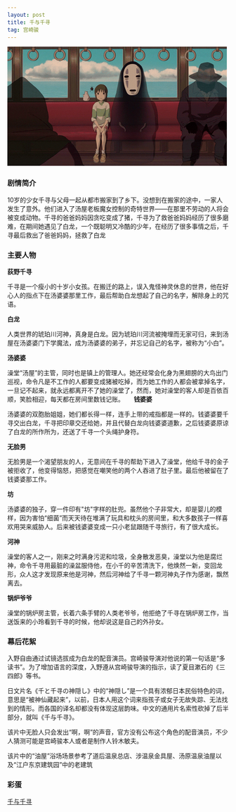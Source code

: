 ```yaml
---
layout: post
title: 千与千寻
tag: 宫崎骏
---
```

<img src="/images/posts/codeless/千寻.gif" height="271" width="500">

### 剧情简介

10岁的少女千寻与父母一起从都市搬家到了乡下。没想到在搬家的途中，一家人发生了意外。他们进入了汤屋老板魔女控制的奇特世界——在那里不劳动的人将会被变成动物。千寻的爸爸妈妈因贪吃变成了猪，千寻为了救爸爸妈妈经历了很多磨难，在期间她遇见了白龙，一个既聪明又冷酷的少年，在经历了很多事情之后，千寻最后救出了爸爸妈妈，拯救了白龙

### 主要人物

**荻野千寻**

千寻是一个瘦小的十岁小女孩。在搬迁的路上，误入鬼怪神灵休息的世界，他在好心人的指点下在汤婆婆那里工作，最后帮助白龙想起了自己的名字，解除身上的咒语。 

**白龙**

人类世界的琥珀川河神，真身是白龙。因为琥珀川河流被掩埋而无家可归，来到汤屋在汤婆婆门下学魔法，成为汤婆婆的弟子，并忘记自己的名字，被称为“小白”。 

**汤婆婆**

澡堂“汤屋”的主管，同时也是镇上的管理人。她还经常会化身为黑翅膀的大鸟出门巡视，命令凡是不工作的人都要变成猪被吃掉，而为她工作的人都会被拿掉名字，一旦记不起来，就永远都离开不了她的澡堂了，然而，她对澡堂的客人却是百依百顺，笑脸相迎，每天都在房间里数钱记账。 
　
**钱婆婆**

汤婆婆的双胞胎姐姐，她们都长得一样，连手上带的戒指都是一样的。钱婆婆要千寻交出白龙，千寻把印章交还给她，并且代替白龙向钱婆婆道歉，之后钱婆婆原谅了白龙的所作所为，还送了千寻一个头绳护身符。 

**无脸男**

无脸男是一个渴望朋友的人，无意间在千寻的帮助下进入了澡堂，他给千寻的金子被拒收了，他变得恼怒，把感觉在嘲笑他的两个人吞进了肚子里。最后他被留在了钱婆婆那工作。 

**坊**

汤婆婆的独子，穿一件印有"坊"字样的肚兜。虽然他个子非常大，却是婴儿的模样，因为害怕“细菌”而天天待在堆满了玩具和枕头的房间里，和大多数孩子一样喜欢用哭来威胁人。后来被钱婆婆变成一只小老鼠跟随千寻旅行，有了很大成长。 

**河神**

澡堂的客人之一，刚来之时满身污泥和垃圾，全身散发恶臭，澡堂以为他是腐烂神，命令千寻用最脏的澡盆服侍他，在小千的辛苦清洗下，他焕然一新，变回龙形，众人这才发现原来他是河神，然后河神给了千寻一颗河神丸子作为感谢，飘然离去。

**锅炉爷爷**

澡堂的锅炉房主管，长着六条手臂的人类老爷爷，他拒绝了千寻在锅炉房工作，当送饭来的小玲看到千寻的时候，他却说这是自己的外孙女。

### 幕后花絮


入野自由通过试镜选拔成为白龙的配音演员。宫崎骏导演对他说的第一句话是“多读书”。为了增加语言的深度，入野遵从宫崎骏导演的指示，读了夏目漱石的《三四郎》等书。

日文片名《千と千寻の神隠し》中的“神隠し”是一个具有浓郁日本民俗特色的词，意思是“被神仙藏起来”，以前，日本人用这个词来指孩子或女子无故失踪、无法找到的情形。而各国的译名却都没有体现这层韵味。中文的通用片名索性砍掉了后半部分，就叫《千与千寻》。

该片中无脸人只会发出“啊，啊”的声音，官方没有公布这个角色的配音演员，不少人猜测可能是宫崎骏本人或者是制作人铃木敏夫。

该片中的“油屋”浴场场景参考了道后温泉总店、涉温泉金具屋、汤原温泉油屋以及“江户东京建筑园”中的老建筑

### 彩蛋

[千与千寻](https://v.qq.com/x/page/l0100kz465d.html%EF%BC%89/)
